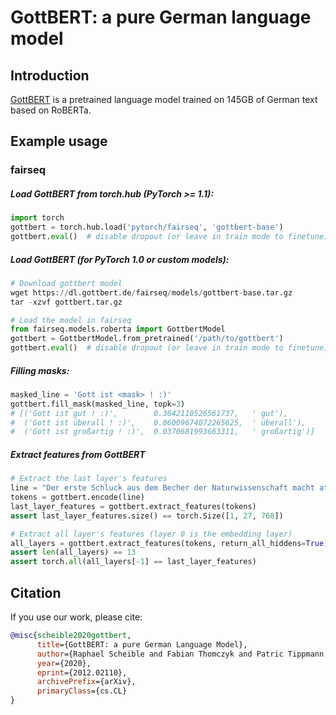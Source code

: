 # GottBERT: a pure German language model

## Introduction

[GottBERT](http://arxiv.org/abs/2012.02110) is a pretrained language model trained on 145GB of German text based on
RoBERTa.

## Example usage

### fairseq

##### Load GottBERT from torch.hub (PyTorch >= 1.1):

```python
import torch
gottbert = torch.hub.load('pytorch/fairseq', 'gottbert-base')
gottbert.eval()  # disable dropout (or leave in train mode to finetune)
```

##### Load GottBERT (for PyTorch 1.0 or custom models):

```python
# Download gottbert model
wget https://dl.gottbert.de/fairseq/models/gottbert-base.tar.gz
tar -xzvf gottbert.tar.gz

# Load the model in fairseq
from fairseq.models.roberta import GottbertModel
gottbert = GottbertModel.from_pretrained('/path/to/gottbert')
gottbert.eval()  # disable dropout (or leave in train mode to finetune)
```

##### Filling masks:

```python
masked_line = 'Gott ist <mask> ! :)'
gottbert.fill_mask(masked_line, topk=3)
# [('Gott ist gut ! :)',        0.3642110526561737,   ' gut'),
#  ('Gott ist überall ! :)',    0.06009674072265625,  ' überall'),
#  ('Gott ist großartig ! :)',  0.0370681993663311,   ' großartig')]
```

##### Extract features from GottBERT

```python
# Extract the last layer's features
line = "Der erste Schluck aus dem Becher der Naturwissenschaft macht atheistisch , aber auf dem Grunde des Bechers wartet Gott !"
tokens = gottbert.encode(line)
last_layer_features = gottbert.extract_features(tokens)
assert last_layer_features.size() == torch.Size([1, 27, 768])

# Extract all layer's features (layer 0 is the embedding layer)
all_layers = gottbert.extract_features(tokens, return_all_hiddens=True)
assert len(all_layers) == 13
assert torch.all(all_layers[-1] == last_layer_features)
```

## Citation

If you use our work, please cite:

```bibtex
@misc{scheible2020gottbert,
      title={GottBERT: a pure German Language Model},
      author={Raphael Scheible and Fabian Thomczyk and Patric Tippmann and Victor Jaravine and Martin Boeker},
      year={2020},
      eprint={2012.02110},
      archivePrefix={arXiv},
      primaryClass={cs.CL}
}
```
